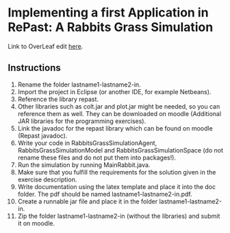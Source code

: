 # Implementing a first Application in RePast: A Rabbits Grass Simulation

Link to OverLeaf edit [here](https://www.overleaf.com/7847813694cmqbmfbxpyfk).

## Instructions
1.	Rename the folder lastname1-lastname2-in.
2.	Import the project in Eclipse (or another IDE, for example Netbeans).
3.	Reference the library repast.
4.	Other libraries such as colt.jar and plot.jar might be needed, so you can reference them as well. They can be downloaded on moodle (Additional JAR libraries for the programming exercises).
5.	Link the javadoc for the repast library which can be found on moodle (Repast javadoc).
6.	Write your code in RabbitsGrassSimulationAgent, RabbitsGrassSimulationModel and RabbitsGrassSimulationSpace (do not rename these files and do not put them into packages!).
7.	Run the simulation by running MainRabbit.java.
8.	Make sure that you fulfill the requirements for the solution given in the exercise description.
9.	Write documentation using the latex template and place it into the doc folder. The pdf should be named lastname1-lastname2-in.pdf.
10.	Create a runnable jar file and place it in the folder lastname1-lastname2-in.
11.	Zip the folder lastname1-lastname2-in (without the libraries) and submit it on moodle.